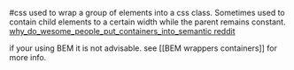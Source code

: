 #css 
used to wrap a group of elements into a css class. Sometimes used to contain child elements to a certain width while the parent remains constant.
[why_do_wesome_people_put_containers_into_semantic reddit](https://www.reddit.com/r/webdev/comments/87njcs/why_do_wesome_people_put_containers_into_semantic/)

if your using BEM it is not advisable. see [[BEM wrappers containers]] for more info.

